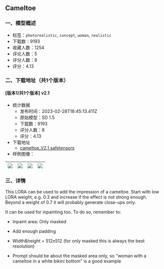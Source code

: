 ## Cameltoe
### 一、模型概述

- 标签：`photorealistic`, `concept`, `woman`, `realistic`
- 下载数：9193
- 收藏人数：1254
- 评论人数：5
- 评分人数：8
- 评分：4.13

### 二、下载地址（共1个版本）

#### [版本1/共1个版本] v2.1

- 统计数据
  - 发布时间：2023-02-28T18:45:13.411Z
  - 原始模型：SD 1.5
  - 下载数：9193
  - 评分人数：8
  - 评分：4.13
- 下载地址
  - [cameltoe_V2.1.safetensors](https://civitai.com/api/download/models/16657)
- 样例图像：

| <img src="https://image.civitai.com/xG1nkqKTMzGDvpLrqFT7WA/5d8513d9-6b33-4e23-d891-d7be836de800/width=450/168063.jpeg" /> | <img src="https://image.civitai.com/xG1nkqKTMzGDvpLrqFT7WA/3d58e0b5-3424-466c-6044-e1d3d6a82100/width=450/168070.jpeg" /> | <img src="https://image.civitai.com/xG1nkqKTMzGDvpLrqFT7WA/d9ef1b9b-da23-454e-2275-5cbed741ce00/width=450/168069.jpeg" /> | <img src="https://image.civitai.com/xG1nkqKTMzGDvpLrqFT7WA/129f735c-26f2-4cee-f407-4ca30fd4cb00/width=450/168068.jpeg" /> |
| ---- | ---- | ---- | ---- |


### 三、详情
<p>This LORA can be used to add the impression of a cameltoe. Start with low LORA weight, e.g. 0.3 and increase if the effect is not strong enough. Beyond a weight of 0.7 it will probably generate close-ups only.</p><p>It can be used for inpainting too. To do so, remember to:</p><ul><li><p>Inpaint area: Only masked</p></li><li><p>Add enough padding</p></li><li><p>Width&amp;height = 512x512 (for only masked this is always the best resolution)</p></li><li><p>Prompt should be about the masked area only, so "woman with a cameltoe in a white bikini bottom" is a good example</p></li></ul><p></p>